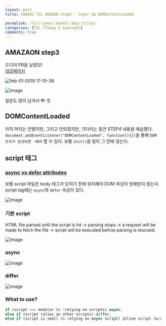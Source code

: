 ```yaml
---
layout: post
title: 190201 TIL AMAZON step3 - layer && DOMContentLoaded

permalink: /til/:year/:month/:day/:title/
categories: [TIL (Today I Learned)]
comments: true
---
```


## **AMAZAON step3**  

드디어 PR을 날렸닷!  
[데모페이지](https://developersoom.github.io/javascript-amazon/)
 
![feb-01-2019 17-10-38](https://user-images.githubusercontent.com/40848630/52110555-58be2a00-2644-11e9-8ab3-61b3655aae22.gif)

![image](https://user-images.githubusercontent.com/40848630/52110611-80ad8d80-2644-11e9-9c6b-3f8e50c2365b.png)

질문도 많이 남겨서 뿌-듯


## **DOMContentLoaded** 

아직 머지는 안됐지만, 그리고 안되겠지만, 기다리는 동안 STEP4 내용을 예습했다.
`document.addEventListener("DOMContentLoaded", function(){})`을 통해 `DOM 트리가 완성되면 ~해라` 할 수 있다. 보통 `init()`을 많이 그 안에 넣는다.


## **script 태그**

### [async vs defer attributes](https://www.growingwiththeweb.com/2014/02/async-vs-defer-attributes.html)  

보통 script 파일은 body 태그가 닫히기 전에 위치해야 DOM 파싱이 방해받지 않는다. script tag에는 `async`와 `defer` 속성이 있다.  

![image](https://user-images.githubusercontent.com/40848630/52111856-40e8a500-2648-11e9-9dc4-54729522d15c.png)


### **기본 script**
HTML file parsed until the script is hit -> parsing stops -> a request will be made to fetch the file -> script will be executed befroe parsing is rescued.

![image](https://user-images.githubusercontent.com/40848630/52111885-4fcf5780-2648-11e9-89d5-15391a392068.png)


### **async** 

![image](https://user-images.githubusercontent.com/40848630/52111904-637abe00-2648-11e9-81de-1eb47354741c.png)

### **differ**

![image](https://user-images.githubusercontent.com/40848630/52111988-96bd4d00-2648-11e9-8878-344eb6d56f4b.png)

### **What to use?**

```js
if (script === modular && !relying on scripts) async;  
else if (script relies on other scripts) differ;  
else if (script is small && relying on async script) inline script (w/o attributes above the async scripts)
```
